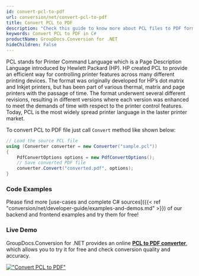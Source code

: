 ```yaml
---
id: convert-pcl-to-pdf
url: conversion/net/convert-pcl-to-pdf
title: Convert PCL to PDF
description: "Check this guide to know more about PCL files to PDF format conversion in C# language. Use GroupDocs.Conversion for .NET to transform printing graphics to PDF documents or other file types."
keywords: Convert PCL to PDF in C#
productName: GroupDocs.Conversion for .NET
hideChildren: False
---
```


PCL stands for Printer Command Language which is a Page Description Language introduced by Hewlett Packard (HP). HP created PCL to provide an efficient way for controlling printer features across many different printing devices. The format was originally developed for HP’s dot matrix and Inkjet printers, but has been part of various thermal, matrix and page printers with the passage of time. The format underwent several different revisions, resulting in different versions where each version was enhanced to meet the demands of time with respect to the printer control features. Today, PCL is the most widely spread printer language in the laster printer market.

To convert PCL to PDF file just call `Convert` method like shown below:

```csharp
// Load the source PCL file
using (Converter converter = new Converter("sample.pcl"))
{
    PdfConvertOptions options = new PdfConvertOptions();
    // Save converted PDF file
    converter.Convert("converted.pdf", options);
}
```

### Code Examples

Please find more [use-cases and complete C# sources]({{< ref "conversion/net/developer-guide/examples-and-demos.md" >}}) of our backend and frontend examples and try them for free!

### Live Demo

GroupDocs.Conversion for .NET provides an online [**PCL to PDF converter**](https://products.groupdocs.app/conversion/pcl-to-pdf), which allows you to try it for free and check conversion quality and accuracy.

[!["Convert PCL to PDF"](conversion/net/images/convert-pcl-to-pdf.png)](https://products.groupdocs.app/conversion/pcl-to-pdf)
